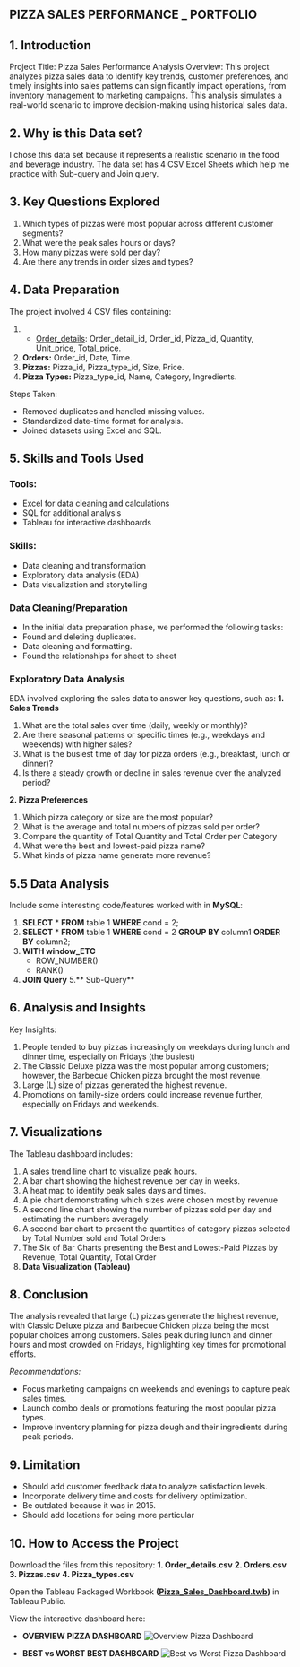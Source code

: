## PIZZA SALES PERFORMANCE _ PORTFOLIO

## 1. Introduction
Project Title: Pizza Sales Performance Analysis
Overview:
This project analyzes pizza sales data to identify key trends, customer preferences, and timely insights into sales patterns can significantly impact operations, from inventory management to marketing campaigns. This analysis simulates a real-world scenario to improve decision-making using historical sales data.

## 2. Why is this Data set?
I chose this data set because it represents a realistic scenario in the food and beverage industry. The data set has 4 CSV Excel Sheets which help me practice with Sub-query and Join query.

## 3. Key Questions Explored
1. Which types of pizzas were most popular across different customer segments?
2. What were the peak sales hours or days?
3. How many pizzas were sold per day?
4. Are there any trends in order sizes and types?

## 4. Data Preparation
The project involved 4 CSV files containing:
1. - <a href= “(https://github.com/HarryHuynh1205/Portfolio_Pizza_SalesPerformance/blob/main/order_details.csv)”> Order_details</a>: Order_detail_id, Order_id, Pizza_id, Quantity, Unit_price, Total_price.
2. **Orders:** Order_id, Date, Time.
3. **Pizzas:** Pizza_id, Pizza_type_id, Size, Price.
4. **Pizza Types:** Pizza_type_id, Name, Category, Ingredients.
   
Steps Taken:
- Removed duplicates and handled missing values.
- Standardized date-time format for analysis.
- Joined datasets using Excel and SQL.

## 5. Skills and Tools Used
### Tools:
- Excel for data cleaning and calculations
- SQL for additional analysis
- Tableau for interactive dashboards

### Skills:
- Data cleaning and transformation
- Exploratory data analysis (EDA)
- Data visualization and storytelling

### Data Cleaning/Preparation
- In the initial data preparation phase, we performed the following tasks:
- Found and deleting duplicates.
- Data cleaning and formatting.
- Found the relationships for sheet to sheet

### Exploratory Data Analysis
EDA involved exploring the sales data to answer key questions, such as:
  **1. Sales Trends**
1. What are the total sales over time (daily, weekly or monthly)?
2. Are there seasonal patterns or specific times (e.g., weekdays and weekends) with higher sales?
3. What is the busiest time of day for pizza orders (e.g., breakfast, lunch or dinner)?
4. Is there a steady growth or decline in sales revenue over the analyzed period?
   
  **2. Pizza Preferences**
1. Which pizza category or size are the most popular?
2. What is the average and total numbers of pizzas sold per order? 
3. Compare the quantity of Total Quantity and Total Order per Category
4. What were the best and lowest-paid pizza name?
5. What kinds of pizza name generate more revenue?

## 5.5 Data Analysis
Include some interesting code/features worked with in **MySQL**:
1. **SELECT** * **FROM** table 1 **WHERE** cond = 2;
2. **SELECT** * **FROM** table 1 **WHERE** cond = 2 **GROUP BY** column1 **ORDER BY** column2;
3. **WITH window_ETC** 
   + ROW_NUMBER()
   + RANK()
4. **JOIN Query**
5.** Sub-Query**

## 6. Analysis and Insights
Key Insights:
1. People tended to buy pizzas increasingly on weekdays during lunch and dinner time, especially on Fridays (the busiest)
2. The Classic Deluxe pizza was the most popular among customers; however, the Barbecue Chicken pizza brought the most revenue.
3. Large (L) size of pizzas generated the highest revenue.
4. Promotions on family-size orders could increase revenue further, especially on Fridays and weekends.

## 7. Visualizations
The Tableau dashboard includes:
1. A sales trend line chart to visualize peak hours.
2. A bar chart showing the highest revenue per day in weeks.
3. A heat map to identify peak sales days and times.
4. A pie chart demonstrating which sizes were chosen most by revenue
5. A second line chart showing the number of pizzas sold per day and estimating the numbers averagely
6. A second bar chart to present the quantities of category pizzas selected by Total Number sold and Total Orders
7. The Six of Bar Charts presenting the Best and Lowest-Paid Pizzas by Revenue, Total Quantity, Total Order
8. **Data Visualization (Tableau)**

## 8. Conclusion
The analysis revealed that large (L) pizzas generate the highest revenue, with Classic Deluxe pizza and Barbecue Chicken pizza being the most popular choices among customers. Sales peak during lunch and dinner hours and most crowded on Fridays, highlighting key times for promotional efforts.

_Recommendations:_
- Focus marketing campaigns on weekends and evenings to capture peak sales times.
- Launch combo deals or promotions featuring the most popular pizza types.
- Improve inventory planning for pizza dough and their ingredients during peak periods.

## 9. Limitation
- Should add customer feedback data to analyze satisfaction levels.
- Incorporate delivery time and costs for delivery optimization.
- Be outdated because it was in 2015. 
- Should add locations for being more particular

## 10. How to Access the Project
Download the files from this repository:
**1. Order_details.csv**
**2. Orders.csv**
**3. Pizzas.csv**
**4. Pizza_types.csv**

Open the Tableau Packaged Workbook **([Pizza_Sales_Dashboard.twb](https://public.tableau.com/app/profile/harry.huynh/viz/Pizza_Sales_Dashboard_17321793664470/BestvsWorstPizzaDashboard))** in Tableau Public.

View the interactive dashboard here: 
- **OVERVIEW PIZZA DASHBOARD**
![Overview Pizza Dashboard](https://github.com/user-attachments/assets/1a9b8d69-95ea-44e2-84bc-4854d97f9cd6)

- **BEST vs WORST BEST DASHBOARD**
![Best vs Worst Pizza Dashboard](https://github.com/user-attachments/assets/89d83bc9-c052-48bf-adde-da25659532f0)
